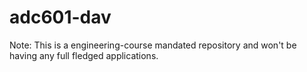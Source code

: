 # adc601-dav
Note: This is a engineering-course mandated repository and won't be having any full fledged applications.
